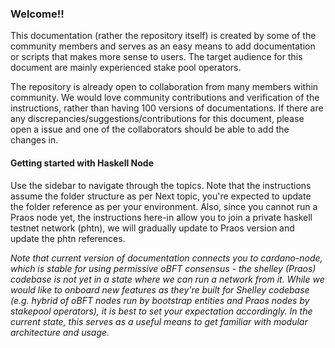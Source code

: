 ### Welcome!!

This documentation (rather the repository itself) is created by some of the community members and serves as an easy means to add documentation or scripts that makes more sense to users. The target audience for this document are mainly experienced stake pool operators.

The repository is already open to collaboration from many members within community. We would love community contributions and verification of the instructions, rather than having 100 versions of documentations. If there are any discrepancies/suggestions/contributions for this document, please open a issue and one of the collaborators should be able to add the changes in.

#### Getting started with Haskell Node

Use the sidebar to navigate through the topics. Note that the instructions assume the folder structure as per Next topic, you're expected to update the folder reference as per your environment.
Also, since you cannot run a Praos node yet, the instructions here-in allow you to join a private haskell testnet network (phtn), we will gradually update to Praos version and update the phtn references.

*Note that current version of documentation connects you to cardano-node, which is stable for using permissive oBFT consensus - the shelley (Praos) codebase is not yet in a state where we can run a network from it. While we would like to onboard new features as they're built for Shelley codebase (e.g. hybrid of oBFT nodes run by bootstrap entities and Praos nodes by stakepool operators), it is best to set your expectation accordingly. In the current state, this serves as a useful means to get familiar with modular architecture and usage.*
